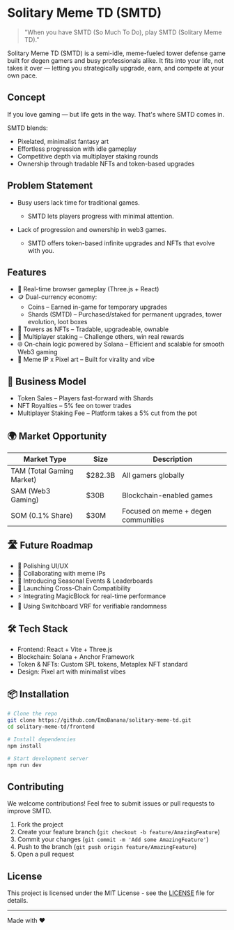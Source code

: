 # Solitary Meme TD (SMTD)

> "When you have SMTD (So Much To Do), play SMTD (Solitary Meme TD)."

Solitary Meme TD (SMTD) is a semi-idle, meme-fueled tower defense game built for degen gamers and busy professionals alike. It fits into your life, not takes it over — letting you strategically upgrade, earn, and compete at your own pace.

## Concept

If you love gaming — but life gets in the way. That's where SMTD comes in.

SMTD blends:

- Pixelated, minimalist fantasy art
- Effortless progression with idle gameplay
- Competitive depth via multiplayer staking rounds
- Ownership through tradable NFTs and token-based upgrades

## Problem Statement

- Busy users lack time for traditional games.

  - SMTD lets players progress with minimal attention.

- Lack of progression and ownership in web3 games.
  - SMTD offers token-based infinite upgrades and NFTs that evolve with you.

## Features

- 🧱 Real-time browser gameplay (Three.js + React)
- 🪙 Dual-currency economy:
  - Coins – Earned in-game for temporary upgrades
  - Shards (SMTD) – Purchased/staked for permanent upgrades, tower evolution, loot boxes
- 🧩 Towers as NFTs – Tradable, upgradeable, ownable
- 🥇 Multiplayer staking – Challenge others, win real rewards
- 🌐 On-chain logic powered by Solana – Efficient and scalable for smooth Web3 gaming
- 🎨 Meme IP x Pixel art – Built for virality and vibe

## 💸 Business Model

- Token Sales – Players fast-forward with Shards
- NFT Royalties – 5% fee on tower trades
- Multiplayer Staking Fee – Platform takes a 5% cut from the pot

## 🌍 Market Opportunity

| Market Type               | Size    | Description                         |
| ------------------------- | ------- | ----------------------------------- |
| TAM (Total Gaming Market) | $282.3B | All gamers globally                 |
| SAM (Web3 Gaming)         | $30B    | Blockchain-enabled games            |
| SOM (0.1% Share)          | $30M    | Focused on meme + degen communities |

## 🛣️ Future Roadmap

- 🎨 Polishing UI/UX
- 🤝 Collaborating with meme IPs
- 📅 Introducing Seasonal Events & Leaderboards
- 🔀 Launching Cross-Chain Compatibility
- ⚡ Integrating MagicBlock for real-time performance
- 🎲 Using Switchboard VRF for verifiable randomness

## 🛠 Tech Stack

- Frontend: React + Vite + Three.js
- Blockchain: Solana + Anchor Framework
- Token & NFTs: Custom SPL tokens, Metaplex NFT standard
- Design: Pixel art with minimalist vibes

## 📦 Installation

```bash
# Clone the repo
git clone https://github.com/EmoBanana/solitary-meme-td.git
cd solitary-meme-td/frontend

# Install dependencies
npm install

# Start development server
npm run dev
```

## Contributing

We welcome contributions! Feel free to submit issues or pull requests to improve SMTD.

1. Fork the project
2. Create your feature branch (`git checkout -b feature/AmazingFeature`)
3. Commit your changes (`git commit -m 'Add some AmazingFeature'`)
4. Push to the branch (`git push origin feature/AmazingFeature`)
5. Open a pull request

## License

This project is licensed under the MIT License - see the [LICENSE](LICENSE) file for details.

---

Made with ❤️
